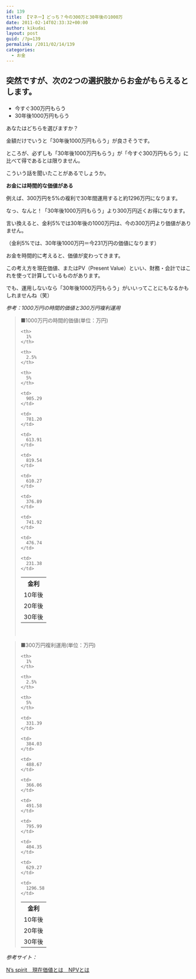```yaml
---
id: 139
title: 【マネー】どっち？今の300万と30年後の1000万
date: 2011-02-14T02:33:32+00:00
author: kikudai
layout: post
guid: /?p=139
permalink: /2011/02/14/139
categories:
  - お金
---
```

## 突然ですが、次の2つの選択肢からお金がもらえるとします。</p> 

  * 今すぐ300万円もらう
  * 30年後1000万円もらう

あなたはどちらを選びますか？
  
</h2> 

金額だけでいうと「30年後1000万円もらう」が良さそうです。
  
ところが、必ずしも「30年後1000万円もらう」が「今すぐ300万円もらう」に比べて得であるとは限りません。

こういう話を聞いたことがあるでしょうか。

**お金には時間的な価値がある**

例えば、300万円を5%の複利で30年間運用すると約1296万円になります。

なっ、なんと！「30年後1000万円もらう」より300万円近くお得になります。

言い換えると、金利5%では30年後の1000万円は、今の300万円より価値がありません。
  
（金利5%では、30年後1000万円＝今231万円の価値になります）

お金を時間的に考えると、価値が変わってきます。

この考え方を現在価値、またはPV（Present Value）といい、財務・会計ではこれを使って計算しているものがあります。

でも、運用しないなら「30年後1000万円もらう」がいいってことにもなるかもしれませんね（笑）

_参考：1000万円の時間的価値と300万円複利運用_

> ■1000万円の時間的価値(単位：万円)
> 
> <table class="tableizer-table">
>   <tr class="tableizer-firstrow">
>     <th>
>       金利
>     </th>
>     
>     <th>
>       1%
>     </th>
>     
>     <th>
>       2.5%
>     </th>
>     
>     <th>
>       5%
>     </th>
>   </tr>
>   
>   <tr>
>     <td>
>       10年後
>     </td>
>     
>     <td>
>       905.29
>     </td>
>     
>     <td>
>       781.20
>     </td>
>     
>     <td>
>       613.91
>     </td>
>   </tr>
>   
>   <tr>
>     <td>
>       20年後
>     </td>
>     
>     <td>
>       819.54
>     </td>
>     
>     <td>
>       610.27
>     </td>
>     
>     <td>
>       376.89
>     </td>
>   </tr>
>   
>   <tr>
>     <td>
>       30年後
>     </td>
>     
>     <td>
>       741.92
>     </td>
>     
>     <td>
>       476.74
>     </td>
>     
>     <td>
>       231.38
>     </td>
>   </tr>
> </table>
> 
> 　
  
> ■300万円複利運用(単位：万円)
> 
> <table class="tableizer-table">
>   <tr class="tableizer-firstrow">
>     <th>
>       金利
>     </th>
>     
>     <th>
>       1%
>     </th>
>     
>     <th>
>       2.5%
>     </th>
>     
>     <th>
>       5%
>     </th>
>   </tr>
>   
>   <tr>
>     <td>
>       10年後
>     </td>
>     
>     <td>
>       331.39
>     </td>
>     
>     <td>
>       384.03
>     </td>
>     
>     <td>
>       488.67
>     </td>
>   </tr>
>   
>   <tr>
>     <td>
>       20年後
>     </td>
>     
>     <td>
>       366.06
>     </td>
>     
>     <td>
>       491.58
>     </td>
>     
>     <td>
>       795.99
>     </td>
>   </tr>
>   
>   <tr>
>     <td>
>       30年後
>     </td>
>     
>     <td>
>       404.35
>     </td>
>     
>     <td>
>       629.27
>     </td>
>     
>     <td>
>       1296.58
>     </td>
>   </tr>
> </table>

_参考サイト：_
  
<a href="http://www.nsspirit-cashf.com/yougo/yougo_npv.html" rel="nofollow">N&#8217;s spirit　現在価値とは　NPVとは</a>